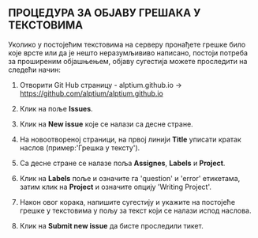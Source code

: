 ﻿## ПРОЦЕДУРА ЗА ОБЈАВУ ГРЕШАКА У ТЕКСТОВИМА


Уколико у постојећим текстовима на серверу пронађете грешке било  које врсте или да је нешто неразумљививо написано, постоји потреба за проширеним објашњењем, објаву сугестија можете проследити на следећи начин:



1. Отворити Git Hub страницу - alptium.github.io -> https://github.com/alptium/alptium.github.io

2. Клик на поље **Issues**.

3. Клик на **New issue** које се налази са десне стране.

4. На новоотвореној страници, на првој линији **Title** уписати кратак наслов (пример:'Грешка у тексту').

5. Са десне стране се налазе поља **Assignes**, **Labels** и **Project**.

6. Клик на **Labels** поље и означите га 'question' и 'error' етикетама, затим клик на **Project** и означите опцију 'Writing Project'. 

7. Након овог корака, напишите сугестију и укажите на постојеће грешке у текстовима у пољу за текст који се налази испод наслова. 

8. Клик на **Submit new issue** да бисте проследили тикет. 
